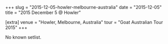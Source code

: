 +++
slug = "2015-12-05-howler-melbourne-australia"
date = "2015-12-05"
title = "2015 December 5 @ Howler"

[extra]
venue = "Howler, Melbourne, Australia"
tour = "Goat Australian Tour 2015"
+++

No known setlist.
